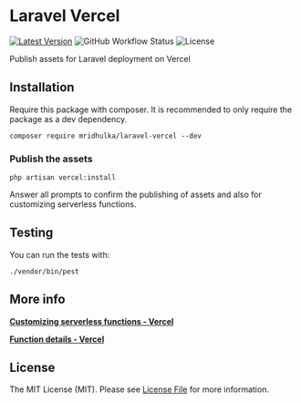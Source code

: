 # Laravel Vercel

[![Latest Version](https://img.shields.io/github/release/mridhulka/laravel-vercel.svg)](https://github.com/mridhulka/laravel-vercel/releases)
![GitHub Workflow Status](https://img.shields.io/github/workflow/status/mridhulka/laravel-vercel/Run%20tests)
![License](https://img.shields.io/github/license/mridhulka/laravel-vercel)

Publish assets for Laravel deployment on Vercel

## Installation

Require this package with composer. It is recommended to only require the package as a dev dependency.

```shell
composer require mridhulka/laravel-vercel --dev
```

### Publish the assets

```shell
php artisan vercel:install
```

Answer all prompts to confirm the publishing of assets and also for customizing serverless functions.

## Testing

You can run the tests with:

```shell
./vendor/bin/pest
```

## More info

**[Customizing serverless functions - Vercel](https://vercel.com/blog/customizing-serverless-functions)**

**[Function details - Vercel](https://vercel.com/docs/project-configuration#project-configuration/functions)**

## License

The MIT License (MIT). Please see [License File](LICENSE) for more information.
